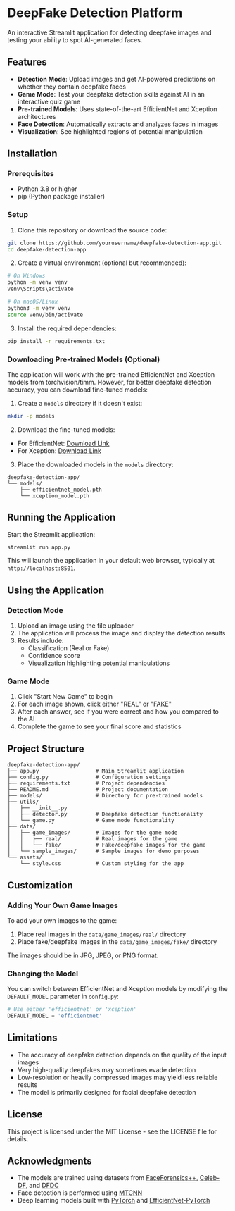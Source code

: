 # DeepFake Detection Platform

An interactive Streamlit application for detecting deepfake images and testing your ability to spot AI-generated faces.

## Features

- **Detection Mode**: Upload images and get AI-powered predictions on whether they contain deepfake faces
- **Game Mode**: Test your deepfake detection skills against AI in an interactive quiz game
- **Pre-trained Models**: Uses state-of-the-art EfficientNet and Xception architectures
- **Face Detection**: Automatically extracts and analyzes faces in images
- **Visualization**: See highlighted regions of potential manipulation

## Installation

### Prerequisites

- Python 3.8 or higher
- pip (Python package installer)

### Setup

1. Clone this repository or download the source code:

```bash
git clone https://github.com/yourusername/deepfake-detection-app.git
cd deepfake-detection-app
```

2. Create a virtual environment (optional but recommended):

```bash
# On Windows
python -m venv venv
venv\Scripts\activate

# On macOS/Linux
python3 -m venv venv
source venv/bin/activate
```

3. Install the required dependencies:

```bash
pip install -r requirements.txt
```

### Downloading Pre-trained Models (Optional)

The application will work with the pre-trained EfficientNet and Xception models from torchvision/timm. However, for better deepfake detection accuracy, you can download fine-tuned models:

1. Create a `models` directory if it doesn't exist:

```bash
mkdir -p models
```

2. Download the fine-tuned models:

- For EfficientNet: [Download Link](https://example.com/efficientnet_deepfake_model.pth)
- For Xception: [Download Link](https://example.com/xception_deepfake_model.pth)

3. Place the downloaded models in the `models` directory:

```
deepfake-detection-app/
└── models/
    ├── efficientnet_model.pth
    └── xception_model.pth
```

## Running the Application

Start the Streamlit application:

```bash
streamlit run app.py
```

This will launch the application in your default web browser, typically at `http://localhost:8501`.

## Using the Application

### Detection Mode

1. Upload an image using the file uploader
2. The application will process the image and display the detection results
3. Results include:
   - Classification (Real or Fake)
   - Confidence score
   - Visualization highlighting potential manipulations

### Game Mode

1. Click "Start New Game" to begin
2. For each image shown, click either "REAL" or "FAKE"
3. After each answer, see if you were correct and how you compared to the AI
4. Complete the game to see your final score and statistics

## Project Structure

```
deepfake-detection-app/
├── app.py                  # Main Streamlit application
├── config.py               # Configuration settings
├── requirements.txt        # Project dependencies
├── README.md               # Project documentation
├── models/                 # Directory for pre-trained models
├── utils/
│   ├── __init__.py
│   ├── detector.py         # Deepfake detection functionality
│   └── game.py             # Game mode functionality 
├── data/
│   ├── game_images/        # Images for the game mode
│   │   ├── real/           # Real images for the game
│   │   └── fake/           # Fake/deepfake images for the game
│   └── sample_images/      # Sample images for demo purposes
└── assets/
    └── style.css           # Custom styling for the app
```

## Customization

### Adding Your Own Game Images

To add your own images to the game:

1. Place real images in the `data/game_images/real/` directory
2. Place fake/deepfake images in the `data/game_images/fake/` directory

The images should be in JPG, JPEG, or PNG format.

### Changing the Model

You can switch between EfficientNet and Xception models by modifying the `DEFAULT_MODEL` parameter in `config.py`:

```python
# Use either 'efficientnet' or 'xception'
DEFAULT_MODEL = 'efficientnet'
```

## Limitations

- The accuracy of deepfake detection depends on the quality of the input images
- Very high-quality deepfakes may sometimes evade detection
- Low-resolution or heavily compressed images may yield less reliable results
- The model is primarily designed for facial deepfake detection

## License

This project is licensed under the MIT License - see the LICENSE file for details.

## Acknowledgments

- The models are trained using datasets from [FaceForensics++](https://github.com/ondyari/FaceForensics), [Celeb-DF](https://github.com/yuezunli/celeb-deepfakeforensics), and [DFDC](https://ai.facebook.com/datasets/dfdc/)
- Face detection is performed using [MTCNN](https://github.com/timesler/facenet-pytorch)
- Deep learning models built with [PyTorch](https://pytorch.org/) and [EfficientNet-PyTorch](https://github.com/lukemelas/EfficientNet-PyTorch)